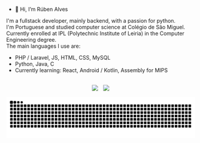 - 👋 Hi, I’m Rúben Alves <br>

I'm a fullstack developer, mainly backend, with a passion for python. <br>
I'm Portuguese and studied computer science at Colégio de São Miguel. <br>
Currently enrolled at IPL (Polytechnic Institute of Leiria) in the Computer Engineering degree.  <br>
The main languages I use are:
- PHP / Laravel, JS, HTML, CSS, MySQL
- Python, Java, C
- Currently learning: React, Android / Kotlin, Assembly for MIPS

<br>

<div align="center">
  <img height="140em" src ="https://github-readme-stats.vercel.app/api?username=redystum&show_icons=true&count_private=true&theme=dark&hide_border=true&bg_color=00000000">
  &ensp;
  <img height="140em" src ="https://github-readme-stats.vercel.app/api/top-langs/?username=redystum&layout=compact&hide_border=true&count_private=true&theme=dark&bg_color=00000000&langs_count=6">
 <!-- <img height="140em" src="https://github-readme-stackoverflow.vercel.app/?userID=17767138&theme=dark" /> -->
</div>

  
![Snake animation](https://github.com/redystum/redystum/blob/output/github-contribution-grid-snake.svg)




<!-- 
https://github.com/Ileriayo/markdown-badges 
https://github.com/ankurparihar/readme-pagespeed-insights
https://github.com/DenverCoder1/readme-typing-svg
-->
  
